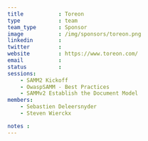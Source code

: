 ```yaml
---
title           : Toreon
type            : team
team_type       : Sponsor
image           : /img/sponsors/toreon.png
linkedin        :
twitter         :
website         : https://www.toreon.com/
email           :
status          :
sessions:
    - SAMM2 Kickoff
    - OwaspSAMM - Best Practices
    - SAMMv2 Establish the Document Model
members:
    - Sebastien Deleersnyder
    - Steven Wierckx

notes :
---
```



